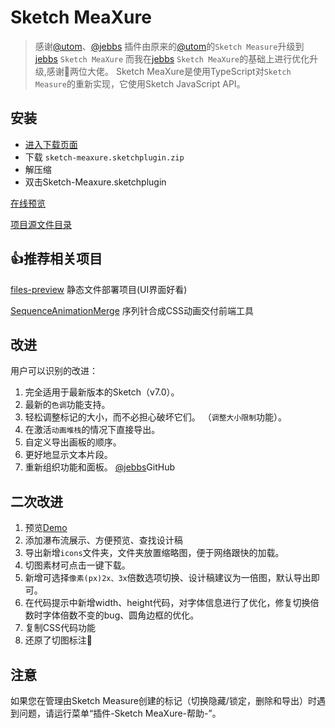 # Sketch MeaXure

> 感谢[@utom](https://github.com/utom)、[@jebbs](https://github.com/qjebbs)
> 插件由原来的[@utom](https://github.com/utom)的`Sketch Measure`升级到[jebbs](https://github.com/qjebbs) `Sketch MeaXure`
> 而我在[jebbs](https://github.com/qjebbs) `Sketch MeaXure`的基础上进行优化升级,感谢🙏两位大佬。
Sketch MeaXure是使用TypeScript对`Sketch Measure`的重新实现，它使用Sketch JavaScript API。
## 安装
- [进入下载页面](https://gitee.com/hubzyy/sketch-meaxure/releases)
- 下载 `sketch-meaxure.sketchplugin.zip`
- 解压缩
- 双击Sketch-Meaxure.sketchplugin
  

[在线预览](http://hubzyy.gitee.io/sketch-meaxure/)

[项目源文件目录](./Directory.md)



## 👍推荐相关项目
[files-preview](https://gitee.com/Jioho/files-preview) 静态文件部署项目(UI界面好看)

[SequenceAnimationMerge](https://gitee.com/hubzyy/sequence-animation-merge) 序列针合成CSS动画交付前端工具



## 改进

用户可以识别的改进：
1. 完全适用于最新版本的Sketch（v7.0）。
1. 最新的`色调`功能支持。
1. 轻松调整标记的大小，而不必担心破坏它们。 （`调整大小限制`功能）。
1. 在激活`动画堆栈`的情况下直接导出。
1. 自定义导出画板的顺序。
1. 更好地显示文本片段。
1. 重新组织功能和面板。
[@jebbs](https://github.com/qjebbs/sketch-meaxure)GitHub

## 二次改进
1. 预览[Demo](http://hubzyy.gitee.io/sketch-meaxure/)
1. 添加瀑布流展示、方便预览、查找设计稿
1. 导出新增`icons`文件夹，文件夹放置缩略图，便于网络跟快的加载。
1. 切图素材可点击一键下载。
1. 新增可选择`像素(px)2x、3x`倍数选项切换、设计稿建议为一倍图，默认导出即可。
1. 在代码提示中新增width、height代码，对字体信息进行了优化，修复切换倍数时字体倍数不变的bug、圆角边框的优化。
1. 复制CSS代码功能
1. 还原了切图标注🥰


## 注意

如果您在管理由Sketch Measure创建的标记（切换隐藏/锁定，删除和导出）时遇到问题，请运行菜单“插件-Sketch MeaXure-帮助-”。
